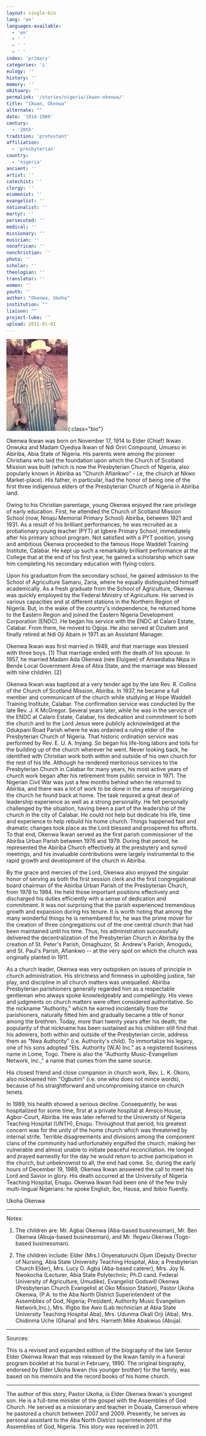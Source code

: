 ```yaml
---
layout: single-bio
lang: 'en'
languages-available:
  - 'en'
  - ' '
  - ' '
  - ' '
index: 'primary'
categories: 'i'
eulogy: ''
history: ''
memory: ''
obituary: ''
permalink: '/stories/nigeria/ikwan-okenwa/'
title: "Ikwan, Okenwa"
alternate: ""
date: '1914-1989'
century:
  - '20th'
tradition: 'protestant'
affiliation:
  - 'presbyterian'
country:
  - 'nigeria'
ancient: ''
artist: ''
catechist: ''
clergy: ''
ecumenist: ''
evangelist: ''
nationalist: ''
martyr: ''
persecuted: ''
medical: ''
missionary: ''
musician: ''
nonafrican: ''
nonchristian: ''
photo: ''
scholar: ''
theologian: ''
translator: ''
women: ''
youth: ''
author: "Okenwa, Ukoha"
institution: ""
liaison: ""
project-luke: ''
upload: 2011-01-01
---
```


![Okenwa Ikwan](/images/bio-pics/nigeria/ikwan-okenwa/ikwan-okena-small.jpg){:class="bio"}

Okenwa Ikwan was born on November 17, 1914 to Elder (Chief) Ikwan Onwuka and Madam Oyediya Ikwan of Ndi Oriri Compound, Umueso in Abiriba, Abia State of Nigeria. His parents were among the pioneer Christians who laid the foundation upon which the Church of Scotland Mission was built (which is now the Presbyterian Church of Nigeria, also popularly known in Abiriba as "Church Afiankwo" - i.e, the church at Nkwo Market-place). His father, in particular, had the honor of being one of the first three indigenous elders of the Presbyterian Church of Nigeria in Abiriba land.

Owing to his Christian parentage, young Okenwa enjoyed the rare privilege of early education. First, he attended the Church of Scotland Mission School (now, Nmaju Memorial Primary School) Abiriba, between 1921 and 1931. As a result of his brilliant performances, he was recruited as a probationary young teacher (PYT) at Igbere Primary School, immediately after his primary school program. Not satisfied with a PYT position, young and ambitious Okenwa proceeded to the famous Hope Waddell Training Institute, Calabar. He kept up such a remarkably brilliant performance at the College that at the end of his first year, he gained a scholarship which saw him completing his secondary education with flying colors.

Upon his graduation from the secondary school, he gained admission to the School of Agriculture Samaru, Zaria, where he equally distinguished himself academically. As a fresh graduate from the School of Agriculture, Okenwa was quickly employed by the Federal Ministry of Agriculture. He served in various capacities and at different stations in the Northern Region of Nigeria. But, in the wake of the country's independence, he returned home to the Eastern Region and joined the Eastern Nigeria Development Corporation (ENDC). He began his service with the ENDC at Calaro Estate, Calabar. From there, he moved to Ogoja. He also served at Ozuitem and finally retired at Ndi Oji Abam in 1971 as an Assistant Manager.

Okenwa Ikwan was first married in 1949, and that marriage was blessed with three boys. [1] That marriage ended with the death of his spouse.  In 1957, he married Madam Ada Okenwa (née Eluigwe) of Amaediaba Nkpa in Bende Local Government Area of Abia State, and the marriage was blessed with nine children. [2]

Okenwa Ikwan was baptized at a very tender age by the late Rev. R. Collins of the Church of Scotland Mission, Abiriba. In 1937, he became a full member and communicant of the church while studying at Hope Waddell Training Institute, Calabar. The confirmation service was conducted by the late Rev. J. K McGregor. Several years later, while he was in the service of the ENDC at Calaro Estate, Calabar, his dedication and commitment to both the church and to the Lord Jesus were publicly acknowledged at the Odukpani Road Parish where he was ordained a ruling elder of the Presbyterian Church of Nigeria.  That historic ordination service was performed by Rev. E. U. A. Inyang. So began his life-long labors and toils for the building up of the church wherever he went. Never looking back, he identified with Christian work both within and outside of his own church for the rest of his life.
Although he rendered meritorious services to the Presbyterian Church in Calabar for many years, his most active years of church work began after his retirement from public service in 1971. The Nigerian Civil War was just a few months behind when he returned to Abiriba, and there was a lot of work to be done in the area of reorganizing the church he found back at home. The task required a great deal of leadership experience as well as a strong personality. He felt personally challenged by the situation, having been a part of the leadership of the church in the city of Calabar. He could not help but dedicate his life, time and experience to help rebuild his home church. Things happened fast and dramatic changes took place as the Lord blessed and prospered his efforts. To that end, Okenwa Ikwan served as the first parish commissioner of the Abiriba Urban Parish between 1976 and 1979. During that period, he represented the Abiriba Church effectively at the presbytery and synod meetings, and his invaluable contributions were largely instrumental to the rapid growth and development of the church in Abiriba.

By the grace and mercies of the Lord, Okenwa also enjoyed the singular honor of serving as both the first session clerk and the first congregational board chairman of the Abiriba Urban Parish of the Presbyterian Church, from 1978 to 1984. He held those important positions effectively and discharged his duties efficiently with a sense of dedication and commitment. It was not surprising that the parish experienced tremendous growth and expansion during his tenure. It is worth noting that among the many wonderful things he is remembered for, he was the prime mover for the creation of three congregations out of the one central church that had been maintained until his time. Thus, his administration successfully delivered the decentralization of the Presbyterian Church in Abiriba by the creation of St. Peter's Parish, Omaghuzor, St. Andrew's Parish, Amogudu, and St.  Paul's Parish, Afiankwo -- at the very spot on which the church was originally planted in 1911.

As a church leader, Okenwa was very outspoken on issues of principle in church administration. His strictness and firmness in upholding justice, fair play, and discipline in all church matters was unequalled. Abiriba Presbyterian parishioners generally regarded him as a respectable gentleman who always spoke knowledgeably and compellingly. His views and judgments on church matters were often considered authoritative. So the nickname "Authority," which he earned incidentally from the parishioners, naturally fitted him and gradually became a title of honor among the brethren. Today, more than twenty years after his death, the popularity of that nickname has been sustained as his children still find that his admirers, both within and outside of the Presbyterian circle, address them as "Nwa Authority" (i.e. Authority's child). To immortalize his legacy, one of his sons adopted "Ets. Authority (W.A) Inc." as a registered business name in Lome, Togo. There is also the "Authority Music-Evangelism Network, Inc.," a name that comes from the same source.

His closest friend and close companion in church work, Rev. L. K. Okoro, also nicknamed him "Ogbutim" (i.e. one who does not mince words), because of his straightforward and uncompromising stance on church tenets.

In 1989, his health showed a serious decline. Consequently, he was hospitalized for some time, first at a private hospital at Amsco House, Agbor-Court, Abiriba. He was later referred to the University of Nigeria Teaching Hospital (UNTH), Enugu. Throughout that period, his greatest concern was for the unity of the home church which was threatened by internal strife. Terrible disagreements and divisions among the component clans of the community had unfortunately engulfed the church, making her vulnerable and almost unable to initiate peaceful reconciliation. He longed and prayed earnestly for the day he would return to active participation in the church, but unbeknownst to all, the end had come. So, during the early hours of December 19, 1989, Okenwa Ikwan answered the call to meet his Lord and Savior in glory. His death occurred at the University of Nigeria Teaching Hospital, Enugu. Okenwa Ikwan had been one of the few truly multi-lingual Nigerians: he spoke English, Ibo, Hausa, and Ibibio fluently.

Ukoha Okenwa

---

Notes:

1. The children are: Mr. Agbai Okenwa (Aba-based businessman), Mr. Ben Okenwa (Abuja-based businessman), and Mr. Ifegwu Okenwa (Togo-based businessman).

2. The children include: Elder (Mrs.) Onyenaturuchi Ojum (Deputy Director of Nursing, Abia State University Teaching Hospital, Aba; a Presbyterian Church Elder), Mrs. Lucy O. Agba (Aba-based caterer), Mrs. Joy N. Nwokocha (Lecturer, Abia State Polytechnic; Ph.D cand. Federal University of Agriculture, Umudike), Evangelist Godswill Okenwa (Presbyterian Church Evangelist at Oko Mission Station), Pastor Ukoha Okenwa, (P.A. to the Aba North District Superintendent of the Assemblies of God, Nigeria; President, Authority Music Evangelism Network,Inc.), Mrs. Ifigbo Ibe Awo (Lab technician at Abia State University Teaching Hospital Aba), Mrs. Udunma Okali Orji (Aba), Mrs. Chidinma Uche (Ghana) and Mrs. Harrieth Mike Abakwuo (Abuja).

---

Sources:

This is a revised and expanded edition of the biography of the late Senior Elder Okenwa Ikwan that was released by the Ikwan family in a funeral program booklet at his burial in February, 1990. The original biography, endorsed by Elder Ukoha Ikwan (his younger brother) for the family, was based on his memoirs and the record books of his home church.

---

The author of this story, Pastor Ukoha, is Elder Okenwa Ikwan's youngest son. He is a full-time minister of the gospel with the Assemblies of God Church. He served as a missionary and teacher in Douala, Cameroun where he pastored a church between 2007 and 2009. Presently, he serves as personal assistant to the Aba North District superintendent of the Assemblies of God, Nigeria. This story was received in 2011.